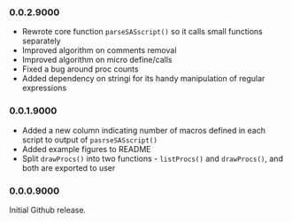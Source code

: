 ### 0.0.2.9000
- Rewrote core function `parseSASscript()` so it calls small functions separately
- Improved algorithm on comments removal
- Improved algorithm on micro define/calls
- Fixed a bug around proc counts
- Added dependency on stringi for its handy manipulation of regular expressions 

### 0.0.1.9000
- Added a new column indicating number of macros defined in each script to output of `pasrseSASscript()`
- Added example figures to README
- Split `drawProcs()` into two functions - `listProcs()` and `drawProcs()`, and both are exported to user


### 0.0.0.9000
Initial Github release.